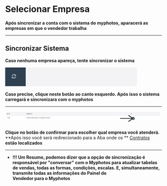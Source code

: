 # Selecionar Empresa
**Após sincronizar a conta com o sistema do myphotos, aparacerá as empresas em que o vendedor trabalha**
***

## Sincronizar Sistema
**Caso nenhuma empresa apareça, tente sincronizar o sistema**

![](../../img/barra.jpg)

**Caso precise, clique neste botão ao canto esquerdo. Após isso o sistema carregará e sincronizara com o myphotos**
***

![](../../img/empresa.jpg)

**Clique no botão de confirmar para escolher qual empresa você atenderá.**
**Após isso você será redirecionado para a Aba onde os ** [Contratos](https://rfsolutionit.github.io/myphotos/pages/vendedor/contratos.html) **estão localizados**
***

* **!!! Um Resumo, podemos dizer que a opção de sincronização é responsável por "conversar" com o Myphotos para atualizar tabelas de vendas, todas as formas, condições, escalas. E, simultaneamente, transmite todas as informações do Painel do Vendedor para o Myphotos**